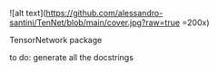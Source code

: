 ![alt text](https://github.com/alessandro-santini/TenNet/blob/main/cover.jpg?raw=true =200x)

TensorNetwork package

to do: generate all the docstrings
